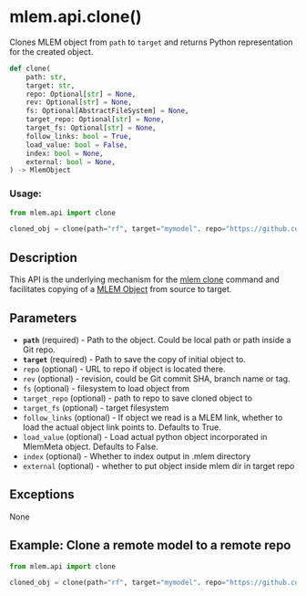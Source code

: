 # mlem.api.clone()

Clones MLEM object from `path` to `target` and returns Python representation for
the created object.

```py
def clone(
    path: str,
    target: str,
    repo: Optional[str] = None,
    rev: Optional[str] = None,
    fs: Optional[AbstractFileSystem] = None,
    target_repo: Optional[str] = None,
    target_fs: Optional[str] = None,
    follow_links: bool = True,
    load_value: bool = False,
    index: bool = None,
    external: bool = None,
) -> MlemObject
```

### Usage:

```py
from mlem.api import clone

cloned_obj = clone(path="rf", target="mymodel". repo="https://github.com/iterative/example-mlem-get-started", rev="main")
```

## Description

This API is the underlying mechanism for the
[mlem clone](/doc/command-reference/clone) command and facilitates copying of a
[MLEM Object](/doc/user-guide/basic-concepts#mlem-objects) from source to
target.

## Parameters

- **`path`** (required) - Path to the object. Could be local path or path inside
  a Git repo.
- **`target`** (required) - Path to save the copy of initial object to.
- `repo` (optional) - URL to repo if object is located there.
- `rev` (optional) - revision, could be Git commit SHA, branch name or tag.
- `fs` (optional) - filesystem to load object from
- `target_repo` (optional) - path to repo to save cloned object to
- `target_fs` (optional) - target filesystem
- `follow_links` (optional) - If object we read is a MLEM link, whether to load
  the actual object link points to. Defaults to True.
- `load_value` (optional) - Load actual python object incorporated in MlemMeta
  object. Defaults to False.
- `index` (optional) - Whether to index output in .mlem directory
- `external` (optional) - whether to put object inside mlem dir in target repo

## Exceptions

None

## Example: Clone a remote model to a remote repo

```py
from mlem.api import clone

cloned_obj = clone(path="rf", target="mymodel". repo="https://github.com/iterative/example-mlem-get-started", rev="main", target_repo="s3://mybucket/mymodel", load_value=True)
```
